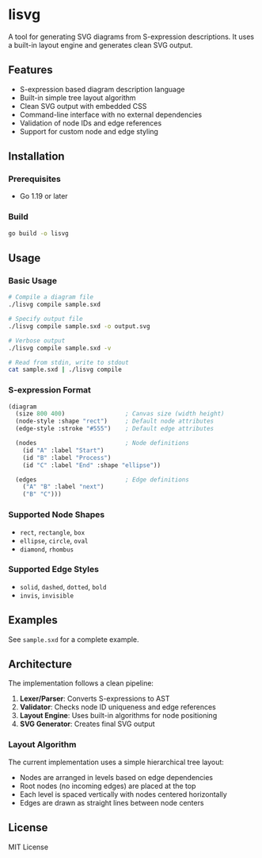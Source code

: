 # lisvg

A tool for generating SVG diagrams from S-expression descriptions. It uses a built-in layout engine and generates clean SVG output.

## Features

- S-expression based diagram description language
- Built-in simple tree layout algorithm
- Clean SVG output with embedded CSS
- Command-line interface with no external dependencies
- Validation of node IDs and edge references
- Support for custom node and edge styling

## Installation

### Prerequisites

- Go 1.19 or later

### Build

```bash
go build -o lisvg
```

## Usage

### Basic Usage

```bash
# Compile a diagram file
./lisvg compile sample.sxd

# Specify output file
./lisvg compile sample.sxd -o output.svg

# Verbose output
./lisvg compile sample.sxd -v

# Read from stdin, write to stdout
cat sample.sxd | ./lisvg compile
```

### S-expression Format

```lisp
(diagram
  (size 800 400)                 ; Canvas size (width height)
  (node-style :shape "rect")     ; Default node attributes
  (edge-style :stroke "#555")    ; Default edge attributes

  (nodes                         ; Node definitions
    (id "A" :label "Start")
    (id "B" :label "Process")
    (id "C" :label "End" :shape "ellipse"))

  (edges                         ; Edge definitions
    ("A" "B" :label "next")
    ("B" "C")))
```

### Supported Node Shapes

- `rect`, `rectangle`, `box`
- `ellipse`, `circle`, `oval`
- `diamond`, `rhombus`

### Supported Edge Styles

- `solid`, `dashed`, `dotted`, `bold`
- `invis`, `invisible`

## Examples

See `sample.sxd` for a complete example.

## Architecture

The implementation follows a clean pipeline:

1. **Lexer/Parser**: Converts S-expressions to AST
2. **Validator**: Checks node ID uniqueness and edge references
3. **Layout Engine**: Uses built-in algorithms for node positioning
4. **SVG Generator**: Creates final SVG output

### Layout Algorithm

The current implementation uses a simple hierarchical tree layout:
- Nodes are arranged in levels based on edge dependencies
- Root nodes (no incoming edges) are placed at the top
- Each level is spaced vertically with nodes centered horizontally
- Edges are drawn as straight lines between node centers

## License

MIT License